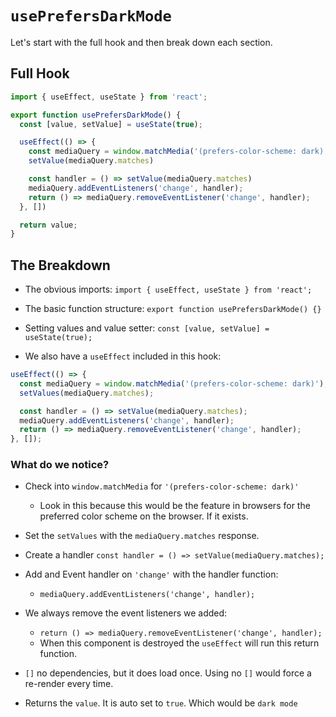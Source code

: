 # `usePrefersDarkMode`

Let's start with the full hook and then break down each section.

## Full Hook

```javascript
import { useEffect, useState } from 'react';

export function usePrefersDarkMode() {
  const [value, setValue] = useState(true);

  useEffect(() => {
    const mediaQuery = window.matchMedia('(prefers-color-scheme: dark)')
    setValue(mediaQuery.matches)

    const handler = () => setValue(mediaQuery.matches)
    mediaQuery.addEventListeners('change', handler);
    return () => mediaQuery.removeEventListener('change', handler);
  }, [])

  return value;
}
```

## The Breakdown

* The obvious imports: `import { useEffect, useState } from 'react';`

* The basic function structure: `export function usePrefersDarkMode() {}`

* Setting values and value setter: `const [value, setValue] = useState(true);`

* We also have a `useEffect` included in this hook:

```javascript
useEffect(() => {
  const mediaQuery = window.matchMedia('(prefers-color-scheme: dark)');
  setValues(mediaQuery.matches);

  const handler = () => setValue(mediaQuery.matches);
  mediaQuery.addEventListeners('change', handler);
  return () => mediaQuery.removeEventListener('change', handler);
}, []);
```

### What do we notice?

* Check into `window.matchMedia` for `'(prefers-color-scheme: dark)'`
  - Look in this because this would be the feature in browsers for the preferred color scheme on the browser. If it exists.

* Set the `setValues` with the `mediaQuery.matches` response.

* Create a handler `const handler = () => setValue(mediaQuery.matches);`

* Add and Event handler on `'change'` with the handler function:
  - `mediaQuery.addEventListeners('change', handler);`

* We always remove the event listeners we added:
  - `return () => mediaQuery.removeEventListener('change', handler);`
  - When this component is destroyed the `useEffect` will run this
    return function.

* `[]` no dependencies, but it does load once. Using no `[]` would force
  a re-render every time.

* Returns the `value`. It is auto set to `true`. Which would be `dark
  mode`

